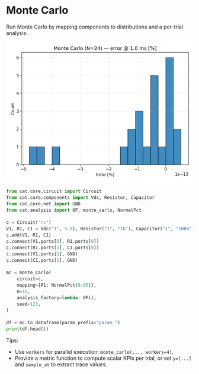 # Monte Carlo

Run Monte Carlo by mapping components to distributions and a per-trial analysis:

![Monte Carlo histogram](assets/examples/mc_hist.png)

```python
from cat.core.circuit import Circuit
from cat.core.components import Vdc, Resistor, Capacitor
from cat.core.net import GND
from cat.analysis import OP, monte_carlo, NormalPct

c = Circuit("rc")
V1, R1, C1 = Vdc("1", 5.0), Resistor("1", "1k"), Capacitor("1", "100n")
c.add(V1, R1, C1)
c.connect(V1.ports[0], R1.ports[0])
c.connect(R1.ports[1], C1.ports[0])
c.connect(V1.ports[1], GND)
c.connect(C1.ports[1], GND)

mc = monte_carlo(
    circuit=c,
    mapping={R1: NormalPct(0.05)},
    n=16,
    analysis_factory=lambda: OP(),
    seed=123,
)

df = mc.to_dataframe(param_prefix="param_")
print(df.head())
```

Tips:
- Use `workers` for parallel execution: `monte_carlo(..., workers=4)`.
- Provide a metric function to compute scalar KPIs per trial, or set `y=[...]` and `sample_at` to extract trace values.
